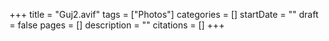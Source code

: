 +++
title = "Guj2.avif"
tags = ["Photos"]
categories = []
startDate = ""
draft = false
pages = []
description = ""
citations = []
+++
